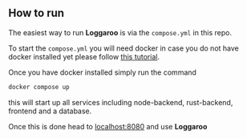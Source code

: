 ## How to run

The easiest way to run **Loggaroo** is via the `compose.yml` in this repo.

To start the `compose.yml` you will need docker in case you do not have docker installed yet please follow [this tutorial](https://docs.docker.com/engine/install/).

Once you have docker installed simply run the command

```bash
docker compose up
```

this will start up all services including node-backend, rust-backend, frontend and a database.

Once this is done head to [localhost:8080](http://localhost:8080) and use **Loggaroo**